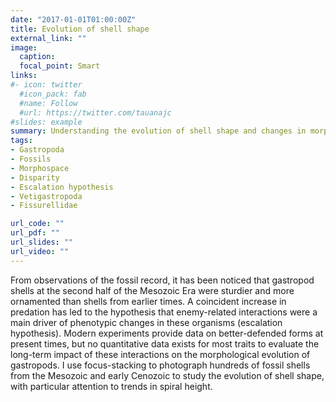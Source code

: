 ```yaml
---
date: "2017-01-01T01:00:00Z"
title: Evolution of shell shape
external_link: ""
image:
  caption: 
  focal_point: Smart
links:
#- icon: twitter
  #icon_pack: fab
  #name: Follow
  #url: https://twitter.com/tauanajc
#slides: example
summary: Understanding the evolution of shell shape and changes in morphospace over large geological scales.
tags:
- Gastropoda
- Fossils
- Morphospace
- Disparity
- Escalation hypothesis
- Vetigastropoda
- Fissurellidae

url_code: ""
url_pdf: ""
url_slides: ""
url_video: ""
---
```


From observations of the fossil record, it has been noticed that gastropod shells at the second half of the Mesozoic Era were sturdier and more ornamented than shells from earlier times. A coincident increase in predation has led to the hypothesis that enemy-related interactions were a main driver of phenotypic changes in these organisms (escalation hypothesis). Modern experiments provide data on better-defended forms at present times, but no quantitative data exists for most traits to evaluate the long-term impact of these interactions on the morphological evolution of gastropods. I use focus-stacking to photograph hundreds of fossil shells from the Mesozoic and early Cenozoic to study the evolution of shell shape, with particular attention to trends in spiral height.
